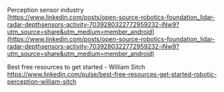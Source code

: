 
Perception sensor industry  
[https://www.linkedin.com/posts/open-source-robotics-foundation_lidar-radar-depthsensors-activity-7039280322772959232-iNw9?utm_source=share&utm_medium=member_android](https://www.linkedin.com/posts/open-source-robotics-foundation_lidar-radar-depthsensors-activity-7039280322772959232-iNw9?utm_source=share&utm_medium=member_android)

Best free resources to get started - William Sitch
https://www.linkedin.com/pulse/best-free-resources-get-started-robotic-perception-william-sitch